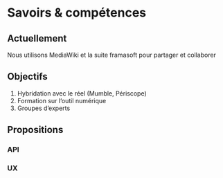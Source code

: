 
Savoirs & compétences
===

## Actuellement

Nous utilisons MediaWiki et la suite framasoft pour partager et collaborer

## Objectifs 

1.	Hybridation avec le réel (Mumble, Périscope)
2.	Formation sur l‘outil numérique 
3.	Groupes d’experts

## Propositions

### API

### UX